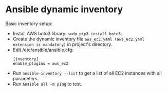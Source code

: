 # Ansible dynamic inventory
  Basic inventory setup:
* Install AWS boto3 library: `sudo pip3 install boto3`.
* Create the dynamic inventory file `aws_ec2.yaml (aws_ec2.yaml extension is mandatory)` in project's directory.
* Edit /etc/ansible/ansible.cfg:          
	 ```
	 [inventory]   
	 enable_plugins = aws_ec2 
	 ```
* Run `ansible-inventory --list` to get a list of all EC2 instances with all parameters.
* Run `ansible all -m ping` to test.
